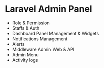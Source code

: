 # Laravel Admin Panel

- Role & Permission
- Staffs & Auth
- Dashboard Panel Management & Widgets
- Notifications Management
- Alerts
- Middleware Admin Web & API
- Admin Menu
- Activity logs